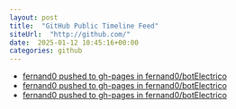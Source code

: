 ```yaml
---
layout: post
title:  "GitHub Public Timeline Feed"
siteUrl:  "http://github.com/"
date:  2025-01-12 10:45:16+00:00
categories: github
---
```

*  [fernand0 pushed to gh-pages in fernand0/botElectrico](https://github.com/fernand0/botElectrico/compare/46f31e52a7...f5fc71a78e)
*  [fernand0 pushed to gh-pages in fernand0/botElectrico](https://github.com/fernand0/botElectrico/compare/83be133174...9fc8f2ee15)
*  [fernand0 pushed to gh-pages in fernand0/botElectrico](https://github.com/fernand0/botElectrico/compare/1cbb98f7e4...002dd8cd04)
